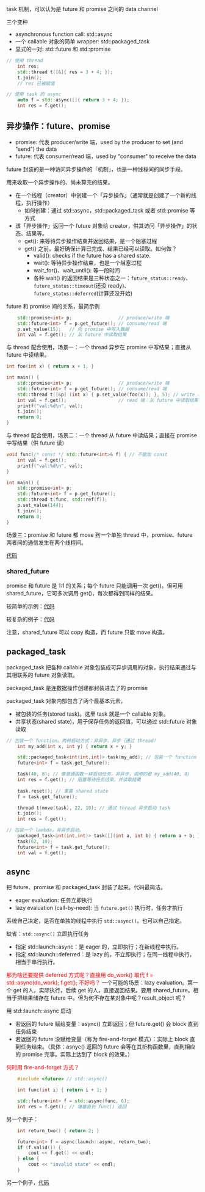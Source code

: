 
task 机制，可以认为是 future 和 promise 之间的 data channel

三个变种
- asynchronous function call: std::async
- 一个 callable 对象的简单 wrapper: std::packaged_task
- 显式的一对: std::future 和 std::promise

```cpp
// 使用 thread
    int res;
    std::thread t([&]{ res = 3 + 4; });
    t.join();
    // res 已被赋值

// 使用 task 的 async
    auto f = std::async([]{ return 3 + 4; });
    int res = f.get();
```

## 异步操作：future、promise

- promise: 代表 producer/write 端，used by the producer to set (and "send") the data
- future: 代表 consumer/read 端，used by "consumer" to receive the data

future 封装的是一种访问异步操作的「机制」，也是一种线程间的同步手段。

用来收取一个异步操作的、尚未算完的结果。

- 在一个线程（creator）中创建一个「异步操作」（通常就是创建了一个新的线程，执行操作）
  - 如何创建：通过 std::async，std::packaged_task 或者 std::promise 等方式
- 该「异步操作」返回一个 future 对象给 creator，供其访问「异步操作」的状态、结果等。
  - get(): 来等待异步操作结束并返回结果，是一个阻塞过程
  - get() 之前，最好确保计算已完成、结果已经可以读取。如何做？
    - valid(): checks if the future has a shared state.
    - wait(): 等待异步操作结束，也是一个阻塞过程
    - wait_for()、wait_until(): 等一段时间
    - 各种 wait() 的返回结果是三种状态之一：`future_status::ready`、`future_status::timeout`(还没 ready)、`future_status::deferred`(计算还没开始)

future 和 promise 间的关系，最简示例

```cpp
    std::promise<int> p;                 // produce/write 端
    std::future<int> f = p.get_future(); // consume/read 端
    p.set_value(15);   // 向 promise 中写入数据
    int val = f.get(); // 从 future 中读取结果
```

与 thread 配合使用，场景一：一个 thread 异步在 promise 中写结果；直接从 future 中读结果。

```cpp
int foo(int x) { return x + 1; }

int main() {
    std::promise<int> p;                 // produce/write 端
    std::future<int> f = p.get_future(); // consume/read 端
    std::thread t([&p] (int x) { p.set_value(foo(x)); }, 5); // write 端：异步调用 foo(x) 并将结果放入
    int val = f.get();                   // read 端：从 future 中读取结果
    printf("val:%d\n", val);
    t.join();
    return 0;
}
```

与 thread 配合使用，场景二：一个 thread 从 future 中读结果；直接在 promise 中写结果（供 future 读）

```cpp
void func(/* const */ std::future<int>& f) { // 不能加 const
    int val = f.get();
    printf("val:%d\n", val);
}

int main() {
    std::promise<int> p;
    std::future<int> f = p.get_future();
    std::thread t(func, std::ref(f));
    p.set_value(144);
    t.join();
    return 0;
}
```

场景三：promise 和 future 都 move 到一个单独 thread 中，promise、future 两者间的通信发生在两个线程间。

[代码](code/promise-future-div-prod.cpp)

### shared_future

promise 和 future 是 1:1 的关系；每个 future 只能调用一次 get()。但可用 shared_future，它可多次调用 get()，每次都得到同样的结果。

较简单的示例：[代码](code/shared-future-demo2.cpp)

较复杂的例子：[代码](code/shared-future-ex.cpp)

注意，shared_future 可以 copy 构造，而 future 只能 move 构造。

## packaged_task

packaged_task 把各种 callable 对象包装成可异步调用的对象，执行结果通过与其相联系的 future 对象读取。

packaged_task 是连数据操作创建都封装进去了的 promise

packaged_task 对象内部包含了两个最基本元素，
- 被包装的任务(stored task)。这里 task 就是一个 callable 对象。
- 共享状态(shared state)，用于保存任务的返回值，可以通过 std::future 对象读取

```cpp
// 包装一个 function。两种启动方式：非异步、异步（通过 thread）
    int my_add(int x, int y) { return x + y; }

    std::packaged_task<int(int,int)> task(my_add); // 包装一个 function
    future<int> f = task.get_future();

    task(40, 8); // 像普通函数一样启动任务，非异步，调用的是 my_add(40, 8)
    int res = f.get(); // 阻塞等待任务结束，并读取结果
    
    task.reset(); // 重置 shared state
    f = task.get_future();

    thread t(move(task), 22, 10); // 通过 thread 异步启动 task
    t.join();
    int res = f.get();

// 包装一个 lambda。非异步启动。
    packaged_task<int(int,int)> task([](int a, int b) { return a + b; }); // 包装一个 lambda
    task(62, 10);
    future<int> f = task.get_future();
    int val = f.get();
```

## async

把 future、promise 和 packaged_task 封装了起来。代码最简洁。

- eager evaluation: 任务立即执行
- lazy evaluation (call-by-need): 当 `future.get()` 执行时，任务才执行

系统自己决定，是否在单独的线程中执行 `std::async()`。也可以自己指定。

缺省：`std::async()` 立即执行任务
- 指定 std::launch::async：是 eager 的，立即执行；在新线程中执行。
- 指定 std::launch::deferred：是 lazy 的，不立即执行；在同一线程中执行，相当于串行执行。

<font color=red>那为啥还要提供 deferred 方式呢？直接用 do_work() 取代 f = std::async(do_work); f.get(); 不好吗？</font>
一个可能的场景：lazy evaluation。第一个 get 的人，实际执行，后续 get 的人，直接返回结果。要用 shared_future。相当于把结果储存在 future 中。但为何不存在某对象中呢？result_object 呢？

用 std::launch::async 启动
- 若返回的 future 赋给变量：async() 立即返回；但 future.get() 会 block 直到任务结束
- 若返回的 future 没赋给变量（称为 fire-and-forget 模式）：实际上 block 直到任务结束。（具体：asnyc() 返回的 future 会等在其析构函数里，直到相应的 promise 完事。实际上达到了 block 的效果。）

<font color=red>何时用 fire-and-forget 方式？</font>

```cpp
    #include <future> // std::async()

    int func(int i) { return i + 1; }

    std::future<int> f = std::async(func, 6);
    int res = f.get(); // 堵塞直到 func() 返回
```

另一个例子：
```cpp
    int return_two() { return 2; }

    future<int> f = async(launch::async, return_two);
    if (f.valid()) {
        cout << f.get() << endl;
    } else {
        cout << "invalid state" << endl;
    }
```

另一个例子，[代码](code/async-lazy.cpp)
